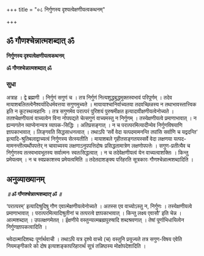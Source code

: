 +++
title = "०८ निर्गुणस्य दृश्यत्वेक्षणीयत्वकथनम्"

+++


## ॐ गौणश्चेन्नात्मशब्दात् ॐ

**निर्गुणस्य दृश्यत्वेक्षणीयत्वकथनम्**

**ॐ गौणश्चेन्नात्मशब्दात् ॐ**

### **सुधा**

अत्राह । द्वे ब्रह्मणी । निर्गुणं सगुणं च । तत्र निर्गुणं नित्यशुद्धबुद्धमुक्तस्वभावं परिपूर्णम् । तदेव मायाशबलितत्वेनैश्वर्यादिधर्मवत्तया सगुणमुच्यते । मायायाश्चानिर्वाच्यतया तदवच्छिन्नस्य न तथाभावस्तात्त्विक इति न कूटस्थत्वहानिः । तत्र सगुणमेव परात्परं पुरिशयं पुरुषमीक्षत इत्यादावीक्षणीयत्वेनोच्यते । ततश्चेक्षणीयत्वं वाच्यत्वेन विना नोपपद्यते चेत्सगुणं वाच्यमस्तु न निर्गुणम् । तस्येक्षणीयत्वे प्रमाणाभावात् । न ह्यन्यगतेन व्याप्येनान्यत्र व्यापक-सिद्धिः । अतिप्रसङ्गात् । न च परात्परमित्यादीन्येव निर्गुणविषयाणि ज्ञापकाभावात् । लिङ्गवति सिद्धसाधनत्वात् । तथाऽपि ‘सर्वे वेदा यत्पदमामनन्ति तपांसि सर्वाणि च यद्वदन्ति’ इत्यादि-श्रुतिबलाद्वाच्यत्वं निर्गुणस्य सेत्स्यतीति । मायाशबले गृहीतसङ्गतयस्सर्वे वेदा लक्षणया यत्पद-मामनन्तीत्यर्थोपपत्तेर् न चावाच्यस्य लक्षणाऽनुपपत्तिदोषः प्रसिद्धतामात्रेण लक्षणोपपत्तेः । सगुण-प्रतीत्यैव च निर्गुणस्य तत्स्वभावभूतस्य सर्वात्मनः स्वतःसिद्धत्वात् । न च तदेवेक्षणीयत्वं येन वाच्यत्वाशक्तिः । किन्तु प्रमेयत्वम् । न च स्वप्रकाशस्य प्रमेयत्वमिति ॥ तदेतदाशङ्क्य परिहरति सूत्रकारः गौणश्चेन्नात्मशब्दादिति ।

## **अनुव्याख्यानम्**

***॥ ॐ गौणश्चेन्नात्मशब्दात् ॐ ॥***

‘परात्परम्’ इत्यादिश्रुदिषु गौण एवात्मेक्षणीयत्वेनोच्यते । अतस्स एव वाच्योऽस्तु न, निर्गुणः । तस्येक्षणीयत्वे प्रमाणाभावात् । परात्परमित्यादिश्रुतीनां च तत्परत्वे ज्ञापकाभावात् । किन्तु लक्ष्य एवासौ’ इति चेन्न । आत्मशब्दात् । उपलक्षणमेतत् । ईक्षणीये वस्तुन्यात्मब्रह्मपुरुषादि शब्दश्रवणात् । तेषां पूर्णाभिधायित्वेन निर्गुणज्ञापकत्वादिति ।

भवेदात्मादिशब्दः पूर्णार्थवाची । तथाऽपि यत्र दृश्ये वाच्ये (च) वस्तुनि प्रयुज्यते तत्र सगुण-विषय एवेति नियमङ्गीकारे को दोष इत्याशङ्कापरिहारार्थं सूत्रं तन्निष्ठस्य मोक्षोपदेशादिति ।

